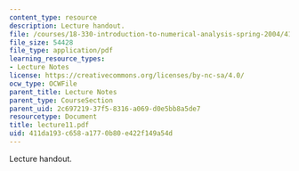 ```yaml
---
content_type: resource
description: Lecture handout.
file: /courses/18-330-introduction-to-numerical-analysis-spring-2004/411da193c658a1770b80e422f149a54d_lecture11.pdf
file_size: 54428
file_type: application/pdf
learning_resource_types:
- Lecture Notes
license: https://creativecommons.org/licenses/by-nc-sa/4.0/
ocw_type: OCWFile
parent_title: Lecture Notes
parent_type: CourseSection
parent_uid: 2c697219-37f5-8316-a069-d0e5bb8a5de7
resourcetype: Document
title: lecture11.pdf
uid: 411da193-c658-a177-0b80-e422f149a54d
---
```

Lecture handout.